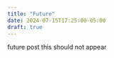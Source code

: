 ```yaml
---
title: "Future"
date: 2024-07-15T17:25:00-05:00
draft: true
---
```


future post
this should not appear